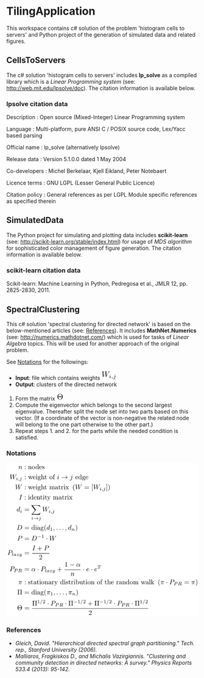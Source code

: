 # TilingApplication
This workspace contains c# solution of the problem 'histogram cells to servers' and Python project of the generation of simulated data and related figures.

## CellsToServers
The c# solution 'histogram cells to servers' includes __lp_solve__ as a compiled library which is a _Linear Programming system_ (see: http://web.mit.edu/lpsolve/doc). The citation information is available below.

### lpsolve citation data
Description     : Open source (Mixed-Integer) Linear Programming system

Language        : Multi-platform, pure ANSI C / POSIX source code, Lex/Yacc based parsing

Official name   : lp_solve (alternatively lpsolve)

Release data    : Version 5.1.0.0 dated 1 May 2004

Co-developers   : Michel Berkelaar, Kjell Eikland, Peter Notebaert

Licence terms   : GNU LGPL (Lesser General Public Licence)

Citation policy : General references as per LGPL
                  Module specific references as specified therein

## SimulatedData
The Python project for simulating and plotting data includes __scikit-learn__ (see: http://scikit-learn.org/stable/index.html) for usage of _MDS algorithm_ for sophisticated color management of figure generation. The citation information is available below.

### scikit-learn citation data
Scikit-learn: Machine Learning in Python, Pedregosa et al., JMLR 12, pp. 2825-2830, 2011.

## SpectralClustering
This c# solution 'spectral clustering for directed network' is based on the below-mentioned articles (see: [References](https://github.com/szalaigj/TilingApplication#references)). It includes __MathNet.Numerics__ (see: http://numerics.mathdotnet.com/) which is used for tasks of _Linear Algebra_ topics. This will be used for another approach of the original problem.

See [Notations](https://github.com/szalaigj/TilingApplication#notations) for the followings:
* __Input__: file which contains weights ![weights](ImagesOfReadme/weight_element.png)
* __Output__: clusters of the directed network
1. Form the matrix ![theta](ImagesOfReadme/theta.png)
2. Compute the eigenvector which belongs to the second largest eigenvalue. Thereafter split the node set into two parts based on this vector. (If a coordinate of the vector is non-negative the related node will belong to the one part otherwise to the other part.)
3. Repeat steps 1. and 2. for the parts while the needed condition is satisfied.

### Notations
![Notations](ImagesOfReadme/random_walk_for_directed_graph.png)

### References
* _Gleich, David. "Hierarchical directed spectral graph partitioning." Tech. rep., Stanford University (2006)._
* _Malliaros, Fragkiskos D., and Michalis Vazirgiannis. "Clustering and community detection in directed networks: A survey." Physics Reports 533.4 (2013): 95-142._